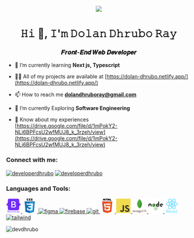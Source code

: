 <p align="center">
  <img width="250" src="https://i.giphy.com/media/v1.Y2lkPTc5MGI3NjExcmQ4cjYyaWt1MWkwaHp6bWtpdWc3YzFudThiNGc3bTQ2bnR6YmE5aSZlcD12MV9pbnRlcm5hbF9naWZfYnlfaWQmY3Q9Zw/bGgsc5mWoryfgKBx1u/giphy.gif">
</p>
<h1 align="center">𝙷𝚒 👋, 𝙸'𝚖 𝙳𝚘𝚕𝚊𝚗 𝙳𝚑𝚛𝚞𝚋𝚘 𝚁𝚊𝚢</h1>
<h3 align="center">𝑭𝒓𝒐𝒏𝒕-𝑬𝒏𝒅 𝑾𝒆𝒃 𝑫𝒆𝒗𝒆𝒍𝒐𝒑𝒆𝒓</h3>

- 🌱 I’m currently learning **Next js, Typescript**

- 👨‍💻 All of my projects are available at [https://dolan-dhrubo.netlify.app/](https://dolan-dhrubo.netlify.app/)

- 📫 How to reach me **dolandhruboray@gmail.com**
  
- 🔭 I’m currently Exploring **Software Engineering** 

- 📄 Know about my experiences [https://drive.google.com/file/d/1mPokY2-NLi6BPFcsU2wfMUJ8_k_3rzeh/view](https://drive.google.com/file/d/1mPokY2-NLi6BPFcsU2wfMUJ8_k_3rzeh/view)

<h3 align="left">Connect with me:</h3>
<p align="left">
<a href="https://linkedin.com/in/developerdhrubo" target="blank"><img align="center" src="https://raw.githubusercontent.com/rahuldkjain/github-profile-readme-generator/master/src/images/icons/Social/linked-in-alt.svg" alt="developerdhrubo" height="30" width="40" /></a>
<a href="https://fb.com/developerdhrubo" target="blank"><img align="center" src="https://raw.githubusercontent.com/rahuldkjain/github-profile-readme-generator/master/src/images/icons/Social/facebook.svg" alt="developerdhrubo" height="30" width="40" /></a>
</p>

<h3 align="left">Languages and Tools:</h3>
<p align="left"> <a href="https://getbootstrap.com" target="_blank" rel="noreferrer"> <img src="https://raw.githubusercontent.com/devicons/devicon/master/icons/bootstrap/bootstrap-plain-wordmark.svg" alt="bootstrap" width="40" height="40"/> </a> <a href="https://www.w3schools.com/css/" target="_blank" rel="noreferrer"> <img src="https://raw.githubusercontent.com/devicons/devicon/master/icons/css3/css3-original-wordmark.svg" alt="css3" width="40" height="40"/> </a> <a href="https://www.figma.com/" target="_blank" rel="noreferrer"> <img src="https://www.vectorlogo.zone/logos/figma/figma-icon.svg" alt="figma" width="40" height="40"/> </a> <a href="https://firebase.google.com/" target="_blank" rel="noreferrer"> <img src="https://www.vectorlogo.zone/logos/firebase/firebase-icon.svg" alt="firebase" width="40" height="40"/> </a> <a href="https://git-scm.com/" target="_blank" rel="noreferrer"> <img src="https://www.vectorlogo.zone/logos/git-scm/git-scm-icon.svg" alt="git" width="40" height="40"/> </a> <a href="https://www.w3.org/html/" target="_blank" rel="noreferrer"> <img src="https://raw.githubusercontent.com/devicons/devicon/master/icons/html5/html5-original-wordmark.svg" alt="html5" width="40" height="40"/> </a> <a href="https://developer.mozilla.org/en-US/docs/Web/JavaScript" target="_blank" rel="noreferrer"> <img src="https://raw.githubusercontent.com/devicons/devicon/master/icons/javascript/javascript-original.svg" alt="javascript" width="40" height="40"/> </a> <a href="https://www.mongodb.com/" target="_blank" rel="noreferrer"> <img src="https://raw.githubusercontent.com/devicons/devicon/master/icons/mongodb/mongodb-original-wordmark.svg" alt="mongodb" width="40" height="40"/> </a> <a href="https://nodejs.org" target="_blank" rel="noreferrer"> <img src="https://raw.githubusercontent.com/devicons/devicon/master/icons/nodejs/nodejs-original-wordmark.svg" alt="nodejs" width="40" height="40"/> </a> <a href="https://reactjs.org/" target="_blank" rel="noreferrer"> <img src="https://raw.githubusercontent.com/devicons/devicon/master/icons/react/react-original-wordmark.svg" alt="react" width="40" height="40"/> </a> <a href="https://tailwindcss.com/" target="_blank" rel="noreferrer"> <img src="https://www.vectorlogo.zone/logos/tailwindcss/tailwindcss-icon.svg" alt="tailwind" width="40" height="40"/> </a> </p>

<p><img align="center" src="https://github-readme-streak-stats.herokuapp.com/?user=devdhrubo&" alt="devdhrubo" /></p>

###

